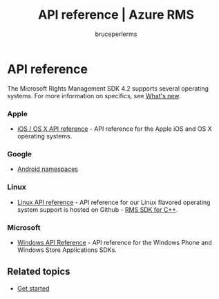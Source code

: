 ﻿---
# required metadata

title: API reference | Azure RMS
description: The Microsoft Rights Management SDK 4.2 supports several operating systems; Android, iOS, OS X, Linux, Windows Phone and Windows Store.
keywords:
author: bruceperlerms
manager: mbaldwin
ms.date: 05/04/2016
ms.topic: article
ms.prod: azure
ms.service: rights-management
ms.technology: techgroup-identity
ms.assetid: 6a8df1d8-1279-4189-b17d-f128b7ca5643
# optional metadata

#ROBOTS:
audience: developer
#ms.devlang:
ms.reviewer: shubhamp
ms.suite: ems
#ms.tgt_pltfrm:
#ms.custom:

---

# API reference

The Microsoft Rights Management SDK 4.2 supports several operating systems. For more information on specifics, see [What's new](release-notes.md).

### Apple
- [iOS / OS X API reference](/rights-management/sdk/4.2/api/iOS/iOS) - API reference for the Apple iOS and OS X operating systems.

### Google
- [Android namespaces](android-namespaces.md)

### Linux
- [Linux API reference](linux-c-api-reference.md) - API reference for our Linux flavored operating system support is hosted on Github - [RMS SDK for C++](http://azuread.github.io/rms-sdk-for-cpp/annotated.html).

### Microsoft
- [Windows API Reference](/rights-management/sdk/4.2/api/winrt/Microsoft.RightsManagement) - API reference for the Windows Phone and Windows Store Applications SDKs.

## Related topics

* [Get started](get-started.md)
 

 
